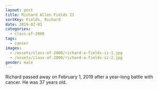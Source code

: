 ```yaml
---
layout: post
title: Richard Allen Fields II
sortKey: Fields, Richard
date: 2019-02-01
categories:
  - class-of-2000
tags:
  - cancer
images:
  - /assets/class-of-2000/richard-a-fields-ii-1.jpg
  - /assets/class-of-2000/richard-a-fields-ii-2.jpg
gender: male
---
```

Richard passed away on February 1, 2019 after a year-long battle with cancer. He was 37 years old.
